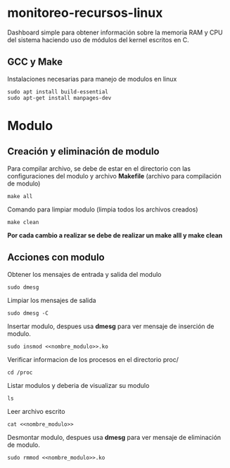 # monitoreo-recursos-linux

Dashboard simple para obtener información sobre la memoria RAM y CPU del sistema haciendo uso de módulos del kernel escritos en C. 

## GCC y Make
Instalaciones necesarias para manejo de modulos en linux
```
sudo apt install build-essential
sudo apt-get install manpages-dev
```

# Modulo
## Creación y eliminación de modulo
Para compilar archivo, se debe de estar en el directorio con las configuraciones del modulo y archivo **Makefile** (archivo para compilación de modulo)
```
make all
```

Comando para limpiar modulo (limpia todos los archivos creados)
```
make clean
```

**Por cada cambio a realizar se debe de realizar un make alll y make clean**

## Acciones con modulo

Obtener los mensajes de entrada y salida del modulo
```
sudo dmesg
```


Limpiar los mensajes de salida
```
sudo dmesg -C
```


Insertar modulo, despues usa **dmesg** para ver mensaje de inserción de modulo.
```
sudo insmod <<nombre_modulo>>.ko
```

Verificar informacion de los procesos en el directorio proc/
```
cd /proc
```

Listar modulos y deberia de visualizar su modulo
```
ls
```

Leer archivo escrito
```
cat <<nombre_modulo>>
```

Desmontar modulo, despues usa **dmesg** para ver mensaje de eliminación de modulo.
```
sudo rmmod <<nombre_modulo>>.ko
```

